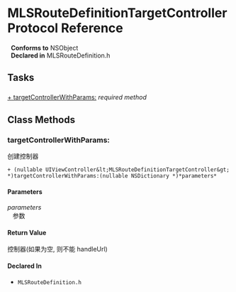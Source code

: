# MLSRouteDefinitionTargetController Protocol Reference

&nbsp;&nbsp;**Conforms to** NSObject  
&nbsp;&nbsp;**Declared in** MLSRouteDefinition.h  

## Tasks

### 

[+&nbsp;targetControllerWithParams:](#//api/name/targetControllerWithParams:)  *required method*

<a title="Class Methods" name="class_methods"></a>
## Class Methods

<a name="//api/name/targetControllerWithParams:" title="targetControllerWithParams:"></a>
### targetControllerWithParams:

创建控制器

`+ (nullable UIViewController&lt;MLSRouteDefinitionTargetController&gt; *)targetControllerWithParams:(nullable NSDictionary *)*parameters*`

#### Parameters

*parameters*  
&nbsp;&nbsp;&nbsp;参数  

#### Return Value
控制器(如果为空, 则不能 handleUrl)

#### Declared In
* `MLSRouteDefinition.h`

